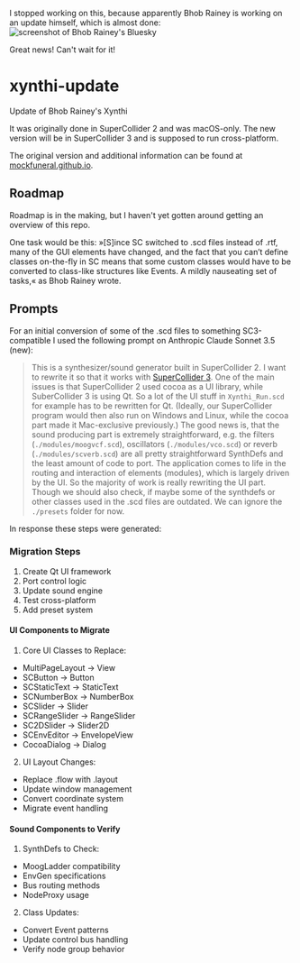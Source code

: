I stopped working on this, because apparently Bhob Rainey is working on an update himself, which is almost done: 
![screenshot of Bhob Rainey's Bluesky](https://llllllll.co/uploads/default/optimized/3X/6/0/60e4c8331e2b01e2925e48358ca57e37835c7968_2_571x500.jpeg)

Great news! Can't wait for it!

# xynthi-update

Update of Bhob Rainey's Xynthi

It was originally done in SuperCollider 2 and was macOS-only. The new version will be in SuperCollider 3 and is supposed to run cross-platform.

The original version and additional information can be found at [mockfuneral.github.io](https://mockfuneral.github.io/2020/12/11/xynthi).

## Roadmap

Roadmap is in the making, but I haven't yet gotten around getting an overview of this repo.

One task would be this: »[S]ince SC switched to .scd files instead of .rtf, many of the GUI elements have changed, and the fact that you can’t define classes on-the-fly in SC means that some custom classes would have to be converted to class-like structures like Events. A mildly nauseating set of tasks,« as Bhob Rainey wrote.

## Prompts

For an initial conversion of some of the .scd files to something SC3-compatible I used the following prompt on Anthropic Claude Sonnet 3.5 (new):

> This is a synthesizer/sound generator built in SuperCollider 2. I want to rewrite it so that it works with [SuperCollider 3](https://docs.supercollider.online/). One of the main issues is that SuperCollider 2 used cocoa as a UI library, while SuberCollider 3 is using Qt. So a lot of the UI stuff in `Xynthi_Run.scd` for example has to be rewritten for Qt. (Ideally, our SuperCollider program would then also run on Windows and Linux, while the cocoa part made it Mac-exclusive previously.) The good news is, that the sound producing part is extremely straightforward, e.g. the filters (`./modules/moogvcf.scd`), oscillators (`./modules/vco.scd`) or reverb (`./modules/scverb.scd`) are all pretty straightforward SynthDefs and the least amount of code to port. The application comes to life in the routing and interaction of elements (modules), which is largely driven by the UI. So the majority of work is really rewriting the UI part. Though we should also check, if maybe some of the synthdefs or other classes used in the .scd files are outdated. We can ignore the `./presets` folder for now.

In response these steps were generated:

### Migration Steps

1. Create Qt UI framework
2. Port control logic
3. Update sound engine
4. Test cross-platform
5. Add preset system

#### UI Components to Migrate

1. Core UI Classes to Replace:

- MultiPageLayout -> View
- SCButton -> Button
- SCStaticText -> StaticText
- SCNumberBox -> NumberBox
- SCSlider -> Slider
- SCRangeSlider -> RangeSlider
- SC2DSlider -> Slider2D
- SCEnvEditor -> EnvelopeView
- CocoaDialog -> Dialog

2. UI Layout Changes:

- Replace .flow with .layout
- Update window management
- Convert coordinate system
- Migrate event handling

#### Sound Components to Verify

1. SynthDefs to Check:

- MoogLadder compatibility
- EnvGen specifications
- Bus routing methods
- NodeProxy usage

2. Class Updates:

- Convert Event patterns
- Update control bus handling
- Verify node group behavior
